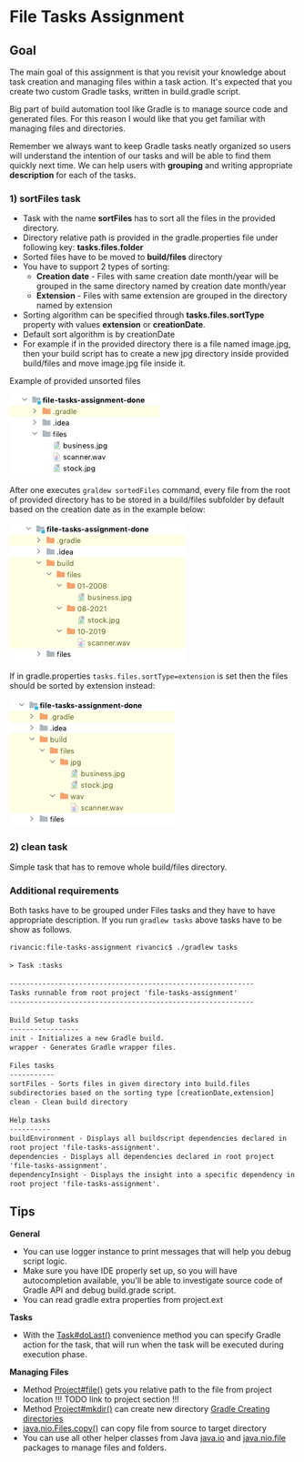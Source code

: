# File Tasks Assignment

## Goal 

The main goal of this assignment is that you revisit your knowledge about task creation and managing files within 
a task action. It's expected that you create two custom Gradle tasks, written in build.gradle script.

Big part of build automation tool like Gradle is to manage source code and generated files. For this reason I would like that
 you get familiar with managing files and directories. 

Remember we always want to keep Gradle tasks neatly organized so users will understand the intention of our tasks and 
will be able to find them quickly next time. We can help users with **grouping** and writing appropriate 
**description** for each of the tasks.

### 1) sortFiles task

* Task with the name **sortFiles** has to sort all the files in the provided directory. 
* Directory relative path is provided in the gradle.properties file under following key: **tasks.files.folder**
* Sorted files have to be moved to **build/files** directory
* You have to support 2 types of sorting:
  * **Creation date** - Files with same creation date month/year will be grouped in the same directory named by creation date month/year
  * **Extension** - Files with same extension are grouped in the directory named by extension
* Sorting algorithm can be specified through **tasks.files.sortType** property with values **extension** or **creationDate**.
* Default sort algorithm is by creationDate
* For example if in the provided directory there is a file named image.jpg, then your build script has to create a 
new jpg directory inside provided build/files and move image.jpg file inside it.

Example of provided unsorted files

![Unsorted files](readme-content/task-assignment-files-unsorted.png)

After one executes `graldew sortedFiles` command, every file from the root of provided directory has to be stored in a build/files subfolder by default based on the creation date as in the example below:

![Unsorted files](readme-content/task-assignment-files-sorted-under-build.png)

If in gradle.properties `tasks.files.sortType=extension` is set then the files should be sorted by extension instead:

![Unsorted files](readme-content/task-assignment-files-sorted-by-extensionunder-build.png)

### 2) clean task

Simple task that has to remove whole build/files directory.

### Additional requirements

Both tasks have to be grouped under Files tasks and they have to have appropriate description.
If you run `gradlew tasks` above tasks have to be show as follows.

```
rivancic:file-tasks-assignment rivancic$ ./gradlew tasks

> Task :tasks

------------------------------------------------------------
Tasks runnable from root project 'file-tasks-assignment'
------------------------------------------------------------

Build Setup tasks
-----------------
init - Initializes a new Gradle build.
wrapper - Generates Gradle wrapper files.

Files tasks
-----------
sortFiles - Sorts files in given directory into build.files subdirectories based on the sorting type [creationDate,extension]
clean - Clean build directory

Help tasks
----------
buildEnvironment - Displays all buildscript dependencies declared in root project 'file-tasks-assignment'.
dependencies - Displays all dependencies declared in root project 'file-tasks-assignment'.
dependencyInsight - Displays the insight into a specific dependency in root project 'file-tasks-assignment'.
```

## Tips

**General**

- You can use logger instance to print messages that will help you debug script logic.
- Make sure you have IDE properly set up, so you will have autocompletion available, you'll be able to investigate 
source code of Gradle API and debug build.grade script.
- You can read gradle extra properties from project.ext

**Tasks**

- With the [Task#doLast()](https://docs.gradle.org/current/dsl/org.gradle.api.Task.html#org.gradle.api.Task:doLast(groovy.lang.Closure)) convenience method you can specify Gradle action for the task, that will run when the task will be executed during execution phase.

**Managing Files**

- Method [Project#file()](https://docs.gradle.org/current/dsl/org.gradle.api.Project.html#org.gradle.api.Project:file(java.lang.Object)) gets you relative path to the file from project location !!! TODO link to project section !!!
- Method [Project#mkdir()](https://docs.gradle.org/current/dsl/org.gradle.api.Project.html#org.gradle.api.Project:mkdir(java.lang.Object)) can create new directory [Gradle Creating directories](https://docs.gradle.org/current/userguide/working_with_files.html#sec:creating_directories_example)
- [java.nio.Files.copy()](https://docs.oracle.com/en/java/javase/14/docs/api/java.base/java/nio/file/Files.html#copy(java.nio.file.Path,java.nio.file.Path,java.nio.file.CopyOption...)) can copy file from source to target directory
- You can use all other helper classes from Java [java.io](https://docs.oracle.com/en/java/javase/14/docs/api/java.base/java/io/package-summary.html) and [java.nio.file](https://docs.oracle.com/en/java/javase/14/docs/api/java.base/java/nio/file/package-summary.html) packages to manage files and folders.

